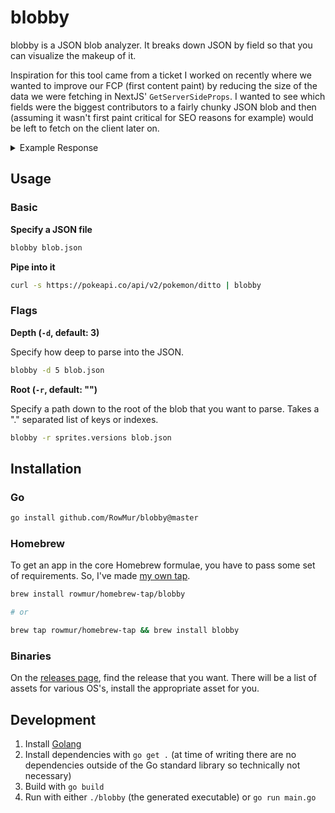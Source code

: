 # blobby

blobby is a JSON blob analyzer. It breaks down JSON by field so that you can visualize the makeup of it.

Inspiration for this tool came from a ticket I worked on recently where we wanted to improve our FCP (first content paint) by reducing the size of the data we were fetching in NextJS' `GetServerSideProps`. I wanted to see which fields were the biggest contributors to a fairly chunky JSON blob and then (assuming it wasn't first paint critical for SEO reasons for example) would be left to fetch on the client later on.

<details>
    <summary>Example Response</summary>

```
# From PokeAPI

blob (23.5KB)
├── sprites (12.0KB)
│   ├── versions (10.3KB)
│   │   ├── generation-ii (2.5KB)
│   │   ├── generation-iv (2.0KB)
│   │   ├── generation-i (1.6KB)
│   │   ├── generation-iii (1.4KB)
│   │   ├── generation-v (1.3KB)
│   │   ├── generation-vi (681.0B)
│   │   ├── generation-vii (523.0B)
│   │   └── generation-viii (161.0B)
│   ├── other (1.2KB)
│   │   ├── showdown (563.0B)
│   │   ├── home (271.0B)
│   │   ├── official-artwork (249.0B)
│   │   └── dream_world (138.0B)
│   ├── back_shiny (93.0B)
│   ├── front_shiny (88.0B)
│   ├── back_default (87.0B)
│   ├── front_default (82.0B)
│   ├── front_female (4.0B)
│   ├── back_female (4.0B)
│   ├── back_shiny_female (4.0B)
│   └── front_shiny_female (4.0B)
├── moves (4.6KB)
│   ├── version_group_details (4.5KB)
│   └── move (64.0B)
├── held_items (3.5KB)
│   ├── version_details (3.4KB)
│   └── item (134.0B)
├── game_indices (1.8KB)
│   ├── version (1.2KB)
│   └── game_index (57.0B)
├── stats (584.0B)
│   ├── stat (367.0B)
│   ├── base_stat (12.0B)
│   └── effort (6.0B)
├── abilities (208.0B)
│   ├── ability (128.0B)
│   ├── is_hidden (9.0B)
│   └── slot (2.0B)
├── cries (187.0B)
│   ├── latest (83.0B)
│   └── legacy (83.0B)
├── types (79.0B)
│   ├── type (59.0B)
│   └── slot (1.0B)
├── species (71.0B)
│   ├── url (48.0B)
│   └── name (7.0B)
├── forms (70.0B)
│   ├── url (45.0B)
│   └── name (7.0B)
├── location_area_encounters (50.0B)
├── name (7.0B)
├── is_default (4.0B)
├── base_experience (3.0B)
├── id (3.0B)
├── order (3.0B)
├── past_abilities (2.0B)
├── weight (2.0B)
├── past_types (2.0B)
└── height (1.0B)
```

</details>

## Usage

### Basic

**Specify a JSON file**

```bash
blobby blob.json
```

**Pipe into it**

```bash
curl -s https://pokeapi.co/api/v2/pokemon/ditto | blobby
```

### Flags

**Depth (`-d`, default: 3)**

Specify how deep to parse into the JSON.

```bash
blobby -d 5 blob.json
```

**Root (`-r`, default: "")**

Specify a path down to the root of the blob that you want to parse. Takes a "." separated list of keys or indexes.

```bash
blobby -r sprites.versions blob.json
```

## Installation

### Go

```bash
go install github.com/RowMur/blobby@master
```

### Homebrew

To get an app in the core Homebrew formulae, you have to pass some set of requirements. So, I've made [my own tap](https://github.com/RowMur/homebrew-tap).

```bash
brew install rowmur/homebrew-tap/blobby

# or

brew tap rowmur/homebrew-tap && brew install blobby

```

### Binaries

On the [releases page](https://github.com/RowMur/blobby/releases), find the release that you want. There will be a list of assets for various OS's, install the appropriate asset for you.

## Development

1. Install [Golang](https://go.dev/doc/install)
2. Install dependencies with `go get .` (at time of writing there are no dependencies outside of the Go standard library so technically not necessary)
3. Build with `go build`
4. Run with either `./blobby` (the generated executable) or `go run main.go`
